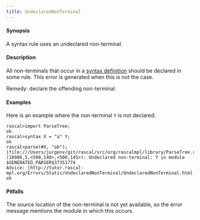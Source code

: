 ```yaml
---
title: UndeclaredNonTerminal
---
```


#### Synopsis

A syntax rule uses an undeclared non-terminal.

#### Description

All non-terminals that occur in a [syntax definition](../../Rascal/Declarations/SyntaxDefinition/index.md)
should be declared in some rule.
This error is generated when this is not the case.

Remedy: declare the offending non-terminal.

#### Examples

Here is an example where the non-terminal `Y` is not declared:

```rascal-shell ,error
rascal>import ParseTree;
ok
rascal>syntax X = "a" Y;
ok
rascal>parse(#X, "ab");
|file:///Users/jurgenv/git/rascal/src/org/rascalmpl/library/ParseTree.rsc|(18986,5,<500,140>,<500,145>): Undeclared non-terminal: Y in module $GENERATED_PARSER$37351774
Advice: |http://tutor.rascal-mpl.org/Errors/Static/UndeclaredNonTerminal/UndeclaredNonTerminal.html|
ok
```

#### Pitfalls

The source location of the non-terminal is not yet available, so the error message mentions the module in which this occurs.


